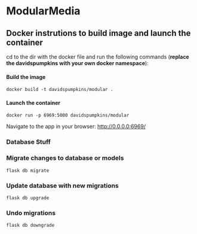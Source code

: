 # ModularMedia

## Docker instrutions to build image and launch the container

cd to the dir with the docker file and run the following commands (**replace the davidspumpkins with your own docker namespace**):

#### Build the image

`docker build -t davidspumpkins/modular .`

#### Launch the container

`docker run -p 6969:5000 davidspumpkins/modular`

Navigate to the app in your browser: http://0.0.0.0:6969/


### Database Stuff ###

### Migrate changes to database or models
`flask db migrate`

### Update database with new migrations
`flask db upgrade`

### Undo migrations
`flask db downgrade`
